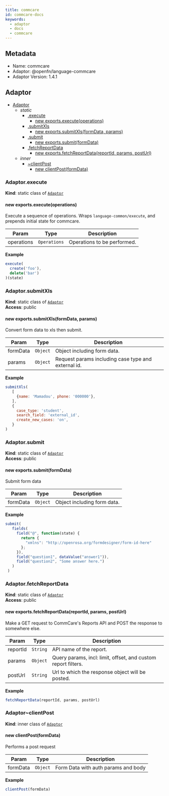 ```yaml
---
title: commcare
id: commcare-docs
keywords:
  - adaptor
  - docs
  - commcare
---
```

## Metadata
- Name: commcare
- Adaptor: @openfn/language-commcare
- Adaptor Version: 1.4.1
<a name="module_Adaptor"></a>

## Adaptor

* [Adaptor](#module_Adaptor)
    * _static_
        * [.execute](#module_Adaptor.execute)
            * [new exports.execute(operations)](#new_module_Adaptor.execute_new)
        * [.submitXls](#module_Adaptor.submitXls)
            * [new exports.submitXls(formData, params)](#new_module_Adaptor.submitXls_new)
        * [.submit](#module_Adaptor.submit)
            * [new exports.submit(formData)](#new_module_Adaptor.submit_new)
        * [.fetchReportData](#module_Adaptor.fetchReportData)
            * [new exports.fetchReportData(reportId, params, postUrl)](#new_module_Adaptor.fetchReportData_new)
    * _inner_
        * [~clientPost](#module_Adaptor..clientPost)
            * [new clientPost(formData)](#new_module_Adaptor..clientPost_new)

<a name="module_Adaptor.execute"></a>

### Adaptor.execute
**Kind**: static class of [<code>Adaptor</code>](#module_Adaptor)  
<a name="new_module_Adaptor.execute_new"></a>

#### new exports.execute(operations)
Execute a sequence of operations.
Wraps `language-common/execute`, and prepends initial state for commcare.


| Param | Type | Description |
| --- | --- | --- |
| operations | <code>Operations</code> | Operations to be performed. |

**Example**  
```js
execute(
  create('foo'),
  delete('bar')
)(state)
```
<a name="module_Adaptor.submitXls"></a>

### Adaptor.submitXls
**Kind**: static class of [<code>Adaptor</code>](#module_Adaptor)  
**Access**: public  
<a name="new_module_Adaptor.submitXls_new"></a>

#### new exports.submitXls(formData, params)
Convert form data to xls then submit.


| Param | Type | Description |
| --- | --- | --- |
| formData | <code>Object</code> | Object including form data. |
| params | <code>Object</code> | Request params including case type and external id. |

**Example**  
```js
submitXls(
   [
     {name: 'Mamadou', phone: '000000'},
   ],
   {
     case_type: 'student',
     search_field: 'external_id',
     create_new_cases: 'on',
   }
)
```
<a name="module_Adaptor.submit"></a>

### Adaptor.submit
**Kind**: static class of [<code>Adaptor</code>](#module_Adaptor)  
**Access**: public  
<a name="new_module_Adaptor.submit_new"></a>

#### new exports.submit(formData)
Submit form data


| Param | Type | Description |
| --- | --- | --- |
| formData | <code>Object</code> | Object including form data. |

**Example**  
```js
submit(
   fields(
     field("@", function(state) {
       return {
         "xmlns": "http://openrosa.org/formdesigner/form-id-here"
       };
     }),
     field("question1", dataValue("answer1")),
     field("question2", "Some answer here.")
   )
 )
```
<a name="module_Adaptor.fetchReportData"></a>

### Adaptor.fetchReportData
**Kind**: static class of [<code>Adaptor</code>](#module_Adaptor)  
**Access**: public  
<a name="new_module_Adaptor.fetchReportData_new"></a>

#### new exports.fetchReportData(reportId, params, postUrl)
Make a GET request to CommCare's Reports API
and POST the response to somewhere else.


| Param | Type | Description |
| --- | --- | --- |
| reportId | <code>String</code> | API name of the report. |
| params | <code>Object</code> | Query params, incl: limit, offset, and custom report filters. |
| postUrl | <code>String</code> | Url to which the response object will be posted. |

**Example**  
```js
fetchReportData(reportId, params, postUrl)
```
<a name="module_Adaptor..clientPost"></a>

### Adaptor~clientPost
**Kind**: inner class of [<code>Adaptor</code>](#module_Adaptor)  
<a name="new_module_Adaptor..clientPost_new"></a>

#### new clientPost(formData)
Performs a post request


| Param | Type | Description |
| --- | --- | --- |
| formData | <code>Object</code> | Form Data with auth params and body |

**Example**  
```js
clientPost(formData)
```
